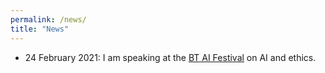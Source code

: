 ```yaml
---
permalink: /news/
title: "News"
---
```


- 24 February 2021: I am speaking at the [BT AI Festival](https://aiglobalfestival.com/) on AI and ethics.
